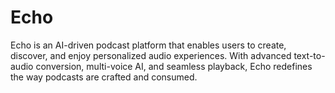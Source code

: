 # Echo
Echo is an AI-driven podcast platform that enables users to create, discover, and enjoy personalized audio experiences. With advanced text-to-audio conversion, multi-voice AI, and seamless playback, Echo redefines the way podcasts are crafted and consumed.
